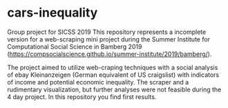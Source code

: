 # cars-inequality
Group project for SICSS 2019
This repository represents a incomplete version for a web-scraping mini project during the Summer Institute for Computational Social Science in Bamberg 2019 (https://compsocialscience.github.io/summer-institute/2019/bamberg/). 

The project aimed to utilize web-craping techniques with a social analysis of ebay Kleinanzeigen (German equivalent of US craigslist) with indicators of income and potential economic inequality. The scraper and a rudimentary visualization, but further analyses were not feasible during the 4 day project. In this repository you find first results.
